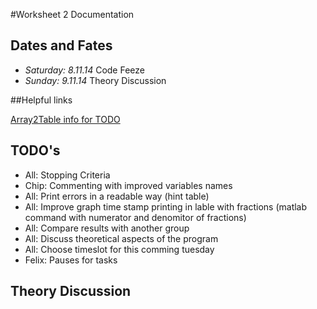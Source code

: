#Worksheet 2 Documentation
## Dates and Fates
*	*Saturday: 8.11.14* Code Feeze
*	*Sunday:   9.11.14*	Theory Discussion  

##Helpful links

[Array2Table info for TODO](http://www.mathworks.de/help/matlab/ref/array2table.html)

## TODO's

*	All:		Stopping Criteria 
*	Chip:		Commenting with improved variables names
*	All:		Print errors in a readable way (hint table)
*	All:		Improve graph time stamp printing in lable with fractions
	(matlab command with numerator and denomitor of fractions)
*	All:		Compare results with another group
*	All:		Discuss theoretical aspects of the program
*	All:		Choose timeslot for this comming tuesday
*	Felix:	Pauses for tasks

## Theory Discussion
